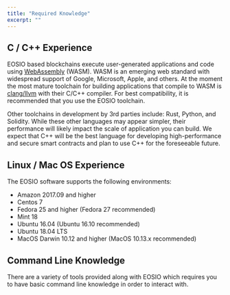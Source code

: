 ```yaml
---
title: "Required Knowledge"
excerpt: ""
---
```

## C / C++ Experience

EOSIO based blockchains execute user-generated applications and code using [WebAssembly](http://webassembly.org/) (WASM). WASM is an emerging web standard with widespread support of Google, Microsoft, Apple, and others. At the moment the most mature toolchain for building applications that compile to WASM is [clang/llvm](https://clang.llvm.org/) with their C/C++ compiler. For best compatibility, it is recommended that you use the EOSIO toolchain.

Other toolchains in development by 3rd parties include: Rust, Python, and Solidity. While these other languages may appear simpler, their performance will likely impact the scale of application you can build. We expect that C++ will be the best language for developing high-performance and secure smart contracts and plan to use C++ for the foreseeable future.

## Linux / Mac OS Experience

The EOSIO software supports the following environments:
- Amazon 2017.09 and higher
- Centos 7
- Fedora 25 and higher (Fedora 27 recommended)
- Mint 18
- Ubuntu 16.04 (Ubuntu 16.10 recommended)
- Ubuntu 18.04 LTS
- MacOS Darwin 10.12 and higher (MacOS 10.13.x recommended)

## Command Line Knowledge

There are a variety of tools provided along with EOSIO which requires you to have basic command line knowledge in order to interact with.